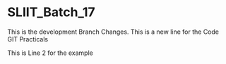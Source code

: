 # SLIIT_Batch_17
This is the development Branch Changes. This is a new line for the Code
GIT Practicals  


This is Line 2 for the example 
